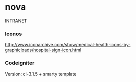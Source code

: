 # nova
INTRANET


### Iconos
http://www.iconarchive.com/show/medical-health-icons-by-graphicloads/hospital-sign-icon.html


### Codeigniter
Version: ci-3.1.5 + smarty template
